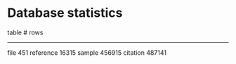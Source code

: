 # Database statistics

table        # rows
---------  --------
file            451
reference     16315
sample       456915
citation     487141
